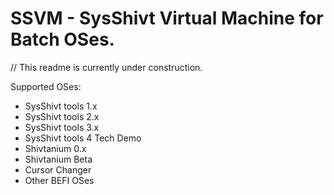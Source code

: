# SSVM - SysShivt Virtual Machine for Batch OSes.
// This readme is currently under construction.

Supported OSes:
- SysShivt tools 1.x
- SysShivt tools 2.x
- SysShivt tools 3.x
- SysShivt tools 4 Tech Demo
- Shivtanium 0.x
- Shivtanium Beta
- Cursor Changer
- Other BEFI OSes
